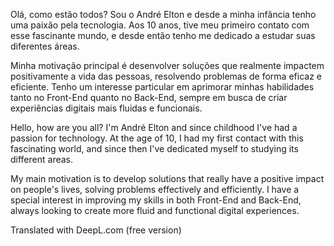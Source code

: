 Olá, como estão todos? Sou o André Elton e desde a minha infância tenho uma paixão pela tecnologia. Aos 10 anos, tive meu primeiro contato com esse fascinante mundo, e desde então tenho me dedicado a estudar suas diferentes áreas.

Minha motivação principal é desenvolver soluções que realmente impactem positivamente a vida das pessoas, resolvendo problemas de forma eficaz e eficiente. Tenho um interesse particular em aprimorar minhas habilidades tanto no Front-End quanto no Back-End, sempre em busca de criar experiências digitais mais fluidas e funcionais.


Hello, how are you all? I'm André Elton and since childhood I've had a passion for technology. At the age of 10, I had my first contact with this fascinating world, and since then I've dedicated myself to studying its different areas.

My main motivation is to develop solutions that really have a positive impact on people's lives, solving problems effectively and efficiently. I have a special interest in improving my skills in both Front-End and Back-End, always looking to create more fluid and functional digital experiences.

Translated with DeepL.com (free version)

